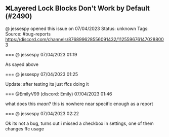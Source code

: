## ❌Layered Lock Blocks Don't Work by Default (#2490)
@ jessespy opened this issue on 07/04/2023
Status: unknown
Tags: 
Source: #bug-reports https://discord.com/channels/876899628556091432/1125596761470288003


=== @ jessespy 07/04/2023 01:19

As sayed above

=== @ jessespy 07/04/2023 01:25

Update: after testing its just ffcs doing it

=== @EmilyV99 (discord: Emily) 07/04/2023 01:46

what does this *mean*?
this is nowhere near specific enough as a report

=== @ jessespy 07/04/2023 02:22

Ok its not a bug, turns out i missed a checkbox in settings, one of them changes ffc usage
